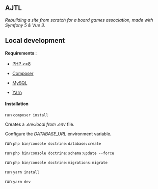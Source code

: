 ## AJTL
*Rebuilding a site from scratch for a board games association, made with Symfony 5 &amp; Vue 3.*

## Local development

#### Requirements :

- [PHP >=8](https://www.php.net/downloads.php)

- [Composer](https://getcomposer.org/doc/00-intro.md)

- [MySQL](https://dev.mysql.com/doc/mysql-installation-excerpt/5.7/en/)

- [Yarn](https://classic.yarnpkg.com/lang/en/docs/install/#windows-stable)

#### Installation

run ```composer install```

Creates a *.env.local from* *.env* file.

Configure the *DATABASE_URL* environment variable.

run ```php bin/console doctrine:database:create```

run ```php bin/console doctrine:schema:update --force```

run ```php bin/console doctrine:migrations:migrate```

run ```yarn install```

run ```yarn dev```
